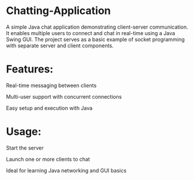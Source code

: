 # Chatting-Application

A simple Java chat application demonstrating client-server communication. It enables multiple users to connect and chat in real-time using a Java Swing GUI. The project serves as a basic example of socket programming with separate server and client components.

# Features:
Real-time messaging between clients

Multi-user support with concurrent connections

Easy setup and execution with Java

# Usage:
Start the server

Launch one or more clients to chat

Ideal for learning Java networking and GUI basics
